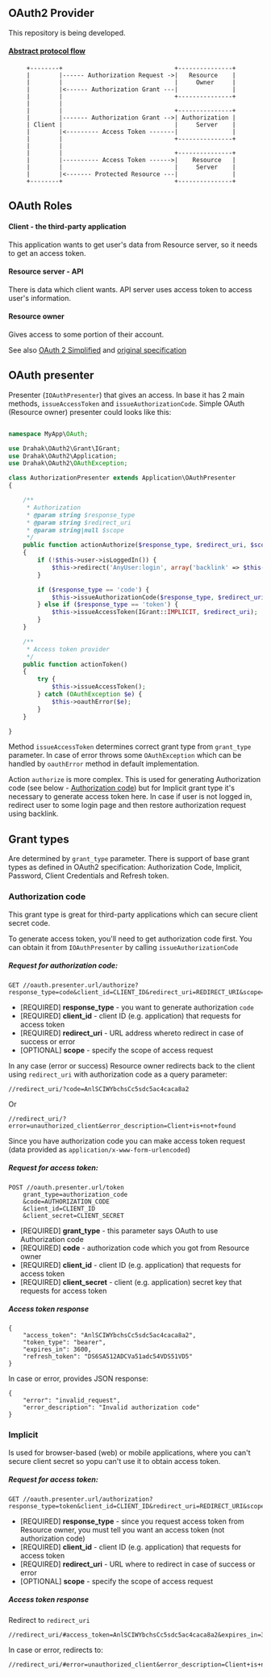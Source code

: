 OAuth2 Provider
---------------
This repository is being developed.

#### [Abstract protocol flow](http://tools.ietf.org/html/rfc6749#section-1.2)
```
     +--------+                               +---------------+
     |        |------ Authorization Request ->|   Resource    |
     |        |                               |     Owner     |
     |        |<------ Authorization Grant ---|               |
     |        |                               +---------------+
     |        |
     |        |                               +---------------+
     |        |------- Authorization Grant -->| Authorization |
     | Client |                               |     Server    |
     |        |<--------- Access Token -------|               |
     |        |                               +---------------+
     |        |
     |        |                               +---------------+
     |        |---------- Access Token ------>|    Resource   |
     |        |                               |     Server    |
     |        |<------- Protected Resource ---|               |
     +--------+                               +---------------+
```

OAuth Roles
-----------

#### Client - the third-party application
This application wants to get user's data from Resource server, so it needs to get an access token.

#### Resource server - API
There is data which client wants. API server uses access token to access user's information.

#### Resource owner
Gives access to some portion of their account.

See also [OAuth 2 Simplified](http://aaronparecki.com/articles/2012/07/29/1/oauth2-simplified) and [original specification](http://tools.ietf.org/html/rfc6749)

OAuth presenter
---------------
Presenter (`IOAuthPresenter`) that gives an access. In base it has 2 main methods, `issueAccessToken` and `issueAuthorizationCode`. Simple OAuth (Resource owner) presenter could looks like this:

```php

namespace MyApp\OAuth;

use Drahak\OAuth2\Grant\IGrant;
use Drahak\OAuth2\Application;
use Drahak\OAuth2\OAuthException;

class AuthorizationPresenter extends Application\OAuthPresenter
{

	/**
	 * Authorization
	 * @param string $response_type
	 * @param string $redirect_uri
	 * @param string|null $scope
	 */
	public function actionAuthorize($response_type, $redirect_uri, $scope = NULL)
	{
		if (!$this->user->isLoggedIn()) {
			$this->redirect('AnyUser:login', array('backlink' => $this->storeRequest()));
		}

		if ($response_type == 'code') {
			$this->issueAuthorizationCode($response_type, $redirect_uri, $scope);
		} else if ($response_type == 'token') {
			$this->issueAccessToken(IGrant::IMPLICIT, $redirect_uri);
		}
	}

	/**
	 * Access token provider
	 */
	public function actionToken()
	{
		try {
			$this->issueAccessToken();
		} catch (OAuthException $e) {
			$this->oauthError($e);
		}
	}

}
```
Method `issueAccessToken` determines correct grant type from `grant_type` parameter. In case of error throws some `OAuthException` which can be handled by `oauthError` method in default implementation.

Action `authorize` is more complex. This is used for generating Authorization code (see below - [Authorization code](#authorization-code)) but for Implicit grant type it's necessary to generate access token here. In case if user is not logged in, redirect user to some login page and then restore authorization request using backlink.

Grant types
-----------
Are determined by `grant_type` parameter. There is support of base grant types as defined in OAuth2 specification: Authorization Code, Implicit, Password, Client Credentials and Refresh token.

### Authorization code
This grant type is great for third-party applications which can secure client secret code.

To generate access token, you'll need to get authorization code first. You can obtain it from `IOAuthPresenter` by calling `issueAuthorizationCode`

##### Request for authorization code:
```
GET //oauth.presenter.url/authorize?response_type=code&client_id=CLIENT_ID&redirect_uri=REDIRECT_URI&scope=email
```
- [REQUIRED] **response_type** - you want to generate authorization `code`
- [REQUIRED] **client_id** - client ID (e.g. application) that requests for access token
- [REQUIRED] **redirect_uri** - URL address whereto redirect in case of success or error
- [OPTIONAL] **scope** -  specify the scope of access request

In any case (error or success) Resource owner redirects back to the client using `redirect_uri` with authorization code as a query parameter:
```
//redirect_uri/?code=AnlSCIWYbchsCc5sdc5ac4caca8a2
```
Or
```
//redirect_uri/?error=unauthorized_client&error_description=Client+is+not+found
```

Since you have authorization code you can make access token request (data provided as `application/x-www-form-urlencoded`)

##### Request for access token:

```
POST //oauth.presenter.url/token
	grant_type=authorization_code
	&code=AUTHORIZATION_CODE
	&client_id=CLIENT_ID
	&client_secret=CLIENT_SECRET
```

- [REQUIRED] **grant_type** - this parameter says OAuth to use Authorization code
- [REQUIRED] **code** - authorization code which you got from Resource owner
- [REQUIRED] **client_id** - client ID (e.g. application) that requests for access token
- [REQUIRED] **client_secret** - client (e.g. application) secret key that requests for access token

##### Access token response
```
{
	"access_token": "AnlSCIWYbchsCc5sdc5ac4caca8a2",
	"token_type": "bearer",
	"expires_in": 3600,
	"refresh_token": "DS6SA512ADCVa51adc54VDS51VD5"
}
```

In case or error, provides JSON response:
```
{
	"error": "invalid_request",
	"error_description": "Invalid authorization code"
}
```

### Implicit
Is used for browser-based (web) or mobile applications, where you can't secure client secret so yopu can't use it to obtain access token.

##### Request for access token:

```
GET //oauth.presenter.url/authorization?response_type=token&client_id=CLIENT_ID&redirect_uri=REDIRECT_URI&scope=email
```

- [REQUIRED] **response_type** - since you request access token from Resource owner, you must tell you want an access token (not authorization code)
- [REQUIRED] **client_id** - client ID (e.g. application) that requests for access token
- [REQUIRED] **redirect_uri** - URL where to redirect in case of success or error
- [OPTIONAL] **scope** - specify the scope of access request

##### Access token response
Redirect to `redirect_uri`
```
//redirect_uri/#access_token=AnlSCIWYbchsCc5sdc5ac4caca8a2&expires_in=3600&token_type=bearer
```

In case or error, redirects to:
```
//redirect_uri/#error=unauthorized_client&error_description=Client+is+not+found
```